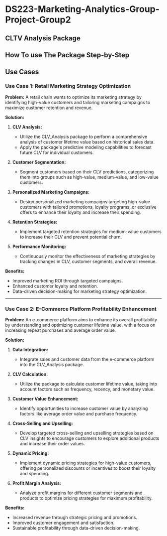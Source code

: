 # DS223-Marketing-Analytics-Group-Project-Group2

## CLTV Analysis Package

## How To use The Package Step-by-Step


## Use Cases
### Use Case 1: Retail Marketing Strategy Optimization

**Problem:**
A retail chain wants to optimize its marketing strategy by identifying high-value customers and tailoring marketing campaigns to maximize customer retention and revenue.

**Solution:**
1. **CLV Analysis:**
   - Utilize the CLV_Analysis package to perform a comprehensive analysis of customer lifetime value based on historical sales data.
   - Apply the package's predictive modeling capabilities to forecast future CLV for individual customers.

2. **Customer Segmentation:**
   - Segment customers based on their CLV predictions, categorizing them into groups such as high-value, medium-value, and low-value customers.

3. **Personalized Marketing Campaigns:**
   - Design personalized marketing campaigns targeting high-value customers with tailored promotions, loyalty programs, or exclusive offers to enhance their loyalty and increase their spending.

4. **Retention Strategies:**
   - Implement targeted retention strategies for medium-value customers to increase their CLV and prevent potential churn.

5. **Performance Monitoring:**
   - Continuously monitor the effectiveness of marketing strategies by tracking changes in CLV, customer segments, and overall revenue.

**Benefits:**
- Improved marketing ROI through targeted campaigns.
- Enhanced customer loyalty and retention.
- Data-driven decision-making for marketing strategy optimization.

---

### Use Case 2: E-Commerce Platform Profitability Enhancement

**Problem:**
An e-commerce platform aims to enhance its overall profitability by understanding and optimizing customer lifetime value, with a focus on increasing repeat purchases and average order value.

**Solution:**
1. **Data Integration:**
   - Integrate sales and customer data from the e-commerce platform into the CLV_Analysis package.

2. **CLV Calculation:**
   - Utilize the package to calculate customer lifetime value, taking into account factors such as frequency, recency, and monetary value.

3. **Customer Value Enhancement:**
   - Identify opportunities to increase customer value by analyzing factors like average order value and purchase frequency.

4. **Cross-Selling and Upselling:**
   - Develop targeted cross-selling and upselling strategies based on CLV insights to encourage customers to explore additional products and increase their order values.

5. **Dynamic Pricing:**
   - Implement dynamic pricing strategies for high-value customers, offering personalized discounts or incentives to boost their loyalty and spending.

6. **Profit Margin Analysis:**
   - Analyze profit margins for different customer segments and products to optimize pricing strategies for maximum profitability.

**Benefits:**
- Increased revenue through strategic pricing and promotions.
- Improved customer engagement and satisfaction.
- Sustainable profitability through data-driven decision-making.





